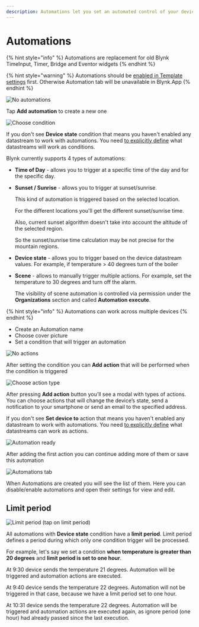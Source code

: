 ```yaml
---
description: Automations let you set an automated control of your devices
---
```


# Automations

{% hint style="info" %}
Automations are replacement for old Blynk TimeInput, Timer, Bridge and Eventor widgets
{% endhint %}

{% hint style="warning" %}
Automations should be [enabled in Template settings](../web-dashboard/products/datastreams/datastreams-common-settings/automation.md) first. Otherwise Automation tab will be unavailable in Blynk.App
{% endhint %}

![No automations](https://user-images.githubusercontent.com/72790181/120281222-57a77100-c2c1-11eb-82fc-5d872520671f.png)

Tap **Add automation** to create a new one

![Choose condition](https://user-images.githubusercontent.com/72790181/120281228-5b3af800-c2c1-11eb-8e54-267b8aed6e79.png)

If you don't see **Device state** condition that means you haven't enabled any datastream to work with automations. You need [to explicitly define](../web-dashboard/products/datastreams/datastreams-common-settings/automation.md) what datastreams will work as conditions.

Blynk currently supports 4 types of automations:

* **Time of Day** - allows you to trigger at a specific time of the day and for the specific day.
* **Sunset / Sunrise** - allows you to trigger at sunset/sunrise.

  This kind of automation is triggered based on the selected location.

  For the different locations you'll get the different sunset/sunrise time.

  Also, current sunset algorithm doesn't take into account the altitude of the selected region.

  So the sunset/sunrise time calculation may be not precise for the mountain regions.

* **Device state** - allows you to trigger based on the device datastream values. For example, if temperature &gt; 40 degrees turn of the boiler
* **Scene** - allows to manually trigger multiple actions. For example, set the temperature to 30 degrees and turn off the alarm.

  The visibility of scene automation is controlled via permission under the **Organizations** section and called **Automation execute**.

{% hint style="info" %}
Automations can work across multiple devices
{% endhint %}

* Create an Automation name
* Choose cover picture
* Set a condition that will trigger an automation

![No actions](https://user-images.githubusercontent.com/72790181/120281259-64c46000-c2c1-11eb-9b25-84c4e9e294b7.png)

After setting the condition you can **Add action** that will be performed when the condition is triggered

![Choose action type](https://user-images.githubusercontent.com/72790181/120281347-81f92e80-c2c1-11eb-989d-fb5832653d9f.png)

After pressing **Add action** button you’ll see a modal with types of actions. You can choose actions that will change the device’s state, send a notification to your smartphone or send an email to the specified address.

If you don't see **Set device to** action that means you haven't enabled any datastream to work with automations. You need [to explicitly define](../web-dashboard/products/datastreams/datastreams-common-settings/automation.md) what datastreams can work as actions.

![Automation ready](https://user-images.githubusercontent.com/72790181/120281482-ad7c1900-c2c1-11eb-95a7-7352d126ba73.png)

After adding the first action you can continue adding more of them or save this automation

![Automations tab](https://user-images.githubusercontent.com/72790181/120281496-b1a83680-c2c1-11eb-8f99-04188d31fce7.png)

When Automations are created you will see the list of them. Here you can disable/enable automations and open their settings for view and edit.

## Limit period

![Limit period \(tap on limit period\)](https://user-images.githubusercontent.com/72790181/120785065-6e55fe00-c535-11eb-8979-f3eb1b50ecf1.png)

All automations with **Device state** condition have a **limit period**. Limit period defines a period during which only one condition trigger will be processed.

For example, let's say we set a condition **when temperature is greater than 20 degrees** and **limit period is set to one hour**.

At 9:30 device sends the temperature 21 degrees. Automation will be triggered and automation actions are executed.

At 9:40 device sends the temperature 22 degrees. Automation will not be triggered in that case, because we have a limit period set to one hour.

At 10:31 device sends the temperature 22 degrees. Automation will be triggered and automation actions are executed again, as ignore period \(one hour\) had already passed since the last execution.

